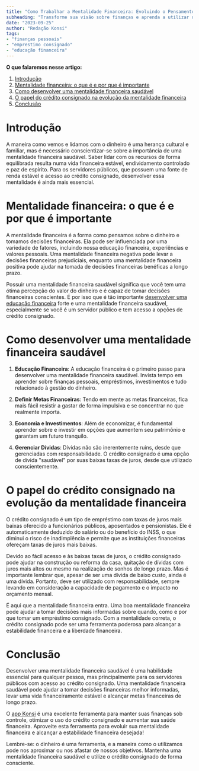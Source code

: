 ```yaml
---
title: "Como Trabalhar a Mentalidade Financeira: Evoluindo o Pensamento Sobre Dinheiro e Dívidas"
subheading: "Transforme sua visão sobre finanças e aprenda a utilizar de forma assertiva o crédito consignado - A mentalidade financeira para servidores públicos."
date: "2023-09-25"
author: "Redação Konsi"
tags:
- "finanças pessoais"
- "emprestimo consignado"
- "educação financeira"
---
```


**O que falaremos nesse artigo:**
1. [Introdução](#introdução)
2. [Mentalidade financeira: o que é e por que é importante](#mentalidade-financeira)
3. [Como desenvolver uma mentalidade financeira saudável](#desenvolvimento-mentalidade)
4. [O papel do crédito consignado na evolução da mentalidade financeira](#credito-consignado)
5. [Conclusão](#conclusão)

# Introdução
A maneira como vemos e lidamos com o dinheiro é uma herança cultural e familiar, mas é necessário conscientizar-se sobre a importância de uma mentalidade financeira saudável. Saber lidar com os recursos de forma equilibrada resulta numa vida financeira estável, endividamento controlado e paz de espírito. Para os servidores públicos, que possuem uma fonte de renda estável e acesso ao crédito consignado, desenvolver essa mentalidade é ainda mais essencial.

# Mentalidade financeira: o que é e por que é importante
A mentalidade financeira é a forma como pensamos sobre o dinheiro e tomamos decisões financeiras. Ela pode ser influenciada por uma variedade de fatores, incluindo nossa educação financeira, experiências e valores pessoais. Uma mentalidade financeira negativa pode levar a decisões financeiras prejudiciais, enquanto uma mentalidade financeira positiva pode ajudar na tomada de decisões financeiras benéficas a longo prazo.

Possuir uma mentalidade financeira saudável significa que você tem uma ótima percepção do valor do dinheiro e é capaz de tomar decisões financeiras conscientes. É por isso que é tão importante [desenvolver uma educação financeira](https://konsi.com.br/postagens/a-importncia-da-educao-financeira-para-servidores-pblicos-e-como-implement-la-em-sua-vida) forte e uma mentalidade financeira saudável, especialmente se você é um servidor público e tem acesso a opções de crédito consignado.

# Como desenvolver uma mentalidade financeira saudável
1. **Educação Financeira**: A educação financeira é o primeiro passo para desenvolver uma mentalidade financeira saudável. Invista tempo em aprender sobre finanças pessoais, empréstimos, investimentos e tudo relacionado à gestão do dinheiro.

2. **Definir Metas Financeiras**: Tendo em mente as metas financeiras, fica mais fácil resistir a gastar de forma impulsiva e se concentrar no que realmente importa.

3. **Economia e Investimentos**: Além de economizar, é fundamental aprender sobre e investir em opções que aumentem seu patrimônio e garantam um futuro tranquilo.

4. **Gerenciar Dívidas**: Dívidas não são inerentemente ruins, desde que gerenciadas com responsabilidade. O crédito consignado é uma opção de dívida "saudável" por suas baixas taxas de juros, desde que utilizado conscientemente. 

# O papel do crédito consignado na evolução da mentalidade financeira
O crédito consignado é um tipo de empréstimo com taxas de juros mais baixas oferecido a funcionários públicos, aposentados e pensionistas. Ele é automaticamente deduzido do salário ou do benefício do INSS, o que diminui o risco de inadimplência e permite que as instituições financeiras ofereçam taxas de juros mais baixas.

Devido ao fácil acesso e às baixas taxas de juros, o crédito consignado pode ajudar na construção ou reforma da casa, quitação de dívidas com juros mais altos ou mesmo na realização de sonhos de longo prazo. Mas é importante lembrar que, apesar de ser uma dívida de baixo custo, ainda é uma dívida. Portanto, deve ser utilizado com responsabilidade, sempre levando em consideração a capacidade de pagamento e o impacto no orçamento mensal. 

É aqui que a mentalidade financeira entra. Uma boa mentalidade financeira pode ajudar a tomar decisões mais informadas sobre quando, como e por que tomar um empréstimo consignado. Com a mentalidade correta, o crédito consignado pode ser uma ferramenta poderosa para alcançar a estabilidade financeira e a liberdade financeira.

# Conclusão
Desenvolver uma mentalidade financeira saudável é uma habilidade essencial para qualquer pessoa, mas principalmente para os servidores públicos com acesso ao crédito consignado. Uma mentalidade financeira saudável pode ajudar a tomar decisões financeiras melhor informadas, levar uma vida financeiramente estável e alcançar metas financeiras de longo prazo. 

O [app Konsi](https://konsi.com.br/download) é uma excelente ferramenta para manter suas finanças sob controle, otimizar o uso do crédito consignado e aumentar sua saúde financeira. Aproveite esta ferramenta para evoluir sua mentalidade financeira e alcançar a estabilidade financeira desejada! 

Lembre-se: o dinheiro é uma ferramenta, e a maneira como o utilizamos pode nos aproximar ou nos afastar de nossos objetivos. Mantenha uma mentalidade financeira saudável e utilize o crédito consignado de forma consciente.